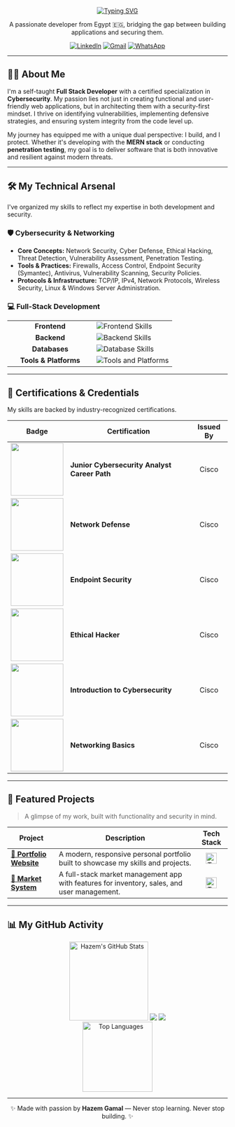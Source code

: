 <div align="center">

<a href="https://git.io/typing-svg"><img src="https://readme-typing-svg.vercel.app/api?font=Fira+Code&weight=700&size=38&pause=1000&color=00D1B2&background=FFFFFF&center=true&vCenter=true&width=1000&lines=Hi+there%2C+I'm+Hazem+Gamal+👋;Full-Stack+Developer+%7C+Cybersecurity+Analyst" alt="Typing SVG" /></a>
<p align="center">
  A passionate developer from Egypt 🇪🇬, bridging the gap between building applications and securing them.
</p>

</div>

<p align="center">
  <a href="https://www.linkedin.com/in/hazem-gmall-2537b4371/" target="_blank"><img src="https://img.shields.io/badge/LinkedIn-0077B5?style=for-the-badge&logo=linkedin&logoColor=white" alt="LinkedIn"/></a>
  <a href="mailto:hazemgmall45@gmail.com"><img src="https://img.shields.io/badge/Gmail-EA4335?style=for-the-badge&logo=gmail&logoColor=white" alt="Gmail"/></a>
  <a href="https://wa.me/201025547663" target="_blank"><img src="https://img.shields.io/badge/WhatsApp-25D366?style=for-the-badge&logo=whatsapp&logoColor=white" alt="WhatsApp"/></a>
</p>

---

## 👨‍💻 About Me

I'm a self-taught **Full Stack Developer** with a certified specialization in **Cybersecurity**. My passion lies not just in creating functional and user-friendly web applications, but in architecting them with a security-first mindset. I thrive on identifying vulnerabilities, implementing defensive strategies, and ensuring system integrity from the code level up. 

My journey has equipped me with a unique dual perspective: I build, and I protect. Whether it's developing with the **MERN stack** or conducting **penetration testing**, my goal is to deliver software that is both innovative and resilient against modern threats.

---

## 🛠️ My Technical Arsenal

I've organized my skills to reflect my expertise in both development and security.

### 🛡️ Cybersecurity & Networking
- **Core Concepts:** Network Security, Cyber Defense, Ethical Hacking, Threat Detection, Vulnerability Assessment, Penetration Testing.
- **Tools & Practices:** Firewalls, Access Control, Endpoint Security (Symantec), Antivirus, Vulnerability Scanning, Security Policies.
- **Protocols & Infrastructure:** TCP/IP, IPv4, Network Protocols, Wireless Security, Linux & Windows Server Administration.

### 💻 Full-Stack Development
<table>
  <tr>
    <td align="center" width="180"><b>Frontend</b></td>
    <td><img src="https://skillicons.dev/icons?i=react,nextjs,js,ts,html,css,tailwind,bootstrap,materialui" alt="Frontend Skills" /></td>
  </tr>
  <tr>
    <td align="center"><b>Backend</b></td>
    <td><img src="https://skillicons.dev/icons?i=nodejs,express,php,laravel" alt="Backend Skills" /></td>
  </tr>
  <tr>
    <td align="center"><b>Databases</b></td>
    <td><img src="https://skillicons.dev/icons?i=mongodb,mysql,firebase" alt="Database Skills" /></td>
  </tr>
  <tr>
    <td align="center"><b>Tools & Platforms</b></td>
    <td><img src="https://skillicons.dev/icons?i=git,github,vscode,linux,bash,postman,vercel,figma" alt="Tools and Platforms" /></td>
  </tr>
</table>

---

## 📜 Certifications & Credentials

My skills are backed by industry-recognized certifications.

| Badge | Certification | Issued By |
|:---:|---|:---:|
| <a href="#"><img src="https://images.credly.com/images/441578ec-c0f3-46cc-95fc-86b27e90cf4f/image.png" width="120"></a> | **Junior Cybersecurity Analyst Career Path** | Cisco |
| <a href="#"><img src="https://images.credly.com/images/51526f76-711b-4caf-b04d-27f89512b112/NetworkDefense_v1_091721.png" width="120"></a> | **Network Defense** | Cisco |
| <a href="#"><img src="https://images.credly.com/images/0ca5f542-fb5e-4a22-9b7a-c1a1ce4c3db7/EndpointSecurity.png" width="120"></a> | **Endpoint Security** | Cisco |
| <a href="#"><img src="https://images.credly.com/images/242902b5-f527-42ad-865e-977c9e1b5b58/image.png" width="120"></a> | **Ethical Hacker** | Cisco |
| <a href="#"><img src="http://images.credly.com/size/64x64/images/af8c6b4e-fc31-47c4-8dcb-eb7a2065dc5b/I2CS__1_.png" width="120"></a> | **Introduction to Cybersecurity** | Cisco |
| <a href="#"><img src="https://images.credly.com/images/5bdd6a39-3e03-4444-9510-ecff80c9ce79/image.png" width="120"></a> | **Networking Basics** | Cisco |

---

## 🚀 Featured Projects

> A glimpse of my work, built with functionality and security in mind.

<table>
  <thead>
    <tr>
      <th>Project</th>
      <th>Description</th>
      <th>Tech Stack</th>
    </tr>
  </thead>
  <tbody>
    <tr>
      <td><a href="https://hazemgamal-sable.vercel.app/"><b>🎨 Portfolio Website</b></a></td>
      <td>A modern, responsive personal portfolio built to showcase my skills and projects.</td>
      <td align="center"><img src="https://skillicons.dev/icons?i=react,ts,tailwind,vercel" height="25" alt="Tech Stack"/></td>
    </tr>
    <tr>
      <td><a href="https://final2-ten.vercel.app/"><b>🛒 Market System</b></a></td>
      <td>A full-stack market management app with features for inventory, sales, and user management.</td>
      <td align="center"><img src="https://skillicons.dev/icons?i=react,nodejs,mongodb,express" height="25" alt="Tech Stack"/></td>
    </tr>
  </tbody>
</table>

---

## 📊 My GitHub Activity

<p align="center">
  <img src="https://github-readme-stats.vercel.app/api?username=hazem257&show_icons=true&theme=tokyonight&count_private=true&hide_border=true&" height="180" alt="Hazem's GitHub Stats"/>
 <img src="https://github-readme-streak-stats.herokuapp.com/?user=hazem257&theme=tokyonight" /> <img src="https://github-readme-streak-stats.herokuapp.com/?user=hazem257&theme=tokyonight" />
  <br>
  <img src="https://github-readme-stats.vercel.app/api/top-langs/?username=hazem257&layout=compact&theme=tokyonight&hide_border=true" height="160" alt="Top Languages"/>
</p>

---

<p align="center">
 ✨ Made with passion by <strong>Hazem Gamal</strong> — Never stop learning. Never stop building. ✨
</p>
